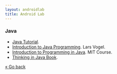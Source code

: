 ```yaml
---
layout: androidlab
title: Android Lab
---
```


### Java

* [Java Tutorial](http://www.tutorialspoint.com/java/index.htm).
* [Introduction to Java Programming](http://www.vogella.com/articles/JavaIntroduction/article.html). Lars Vogel.
* [Introduction to Programming in Java](http://ocw.mit.edu/courses/electrical-engineering-and-computer-science/6-092-introduction-to-programming-in-java-january-iap-2010/index.htm). MIT Course.
* [Thinking in Java Book](http://pervasive2.morselli.unimo.it/~nicola/courses/IngegneriaDelSoftware/java/ThinkingInJava.pdf).

[&laquo; Go back](./)
